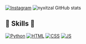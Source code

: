 [![Instagram](https://img.shields.io/badge/Instagram-E4405F?style=for-the-badge&logo=instagram&logoColor=white)](https://www.instagram.com/kaykyez/)
![nyxitzal GitHub stats](https://github-readme-stats.vercel.app/api?username=nyxitzal&show_icons=true&theme=tokyonight)

## 🚀 Skills 🚀

[![Python](https://img.shields.io/badge/Python-3776AB?style=for-the-badge&logo=python&logoColor=white)]()
[![HTML](https://img.shields.io/badge/HTML-239120?style=for-the-badge&logo=html5&logoColor=white)]()
[![CSS](https://img.shields.io/badge/CSS-239120?&style=for-the-badge&logo=css3&logoColor=white)]()
[![JS](https://img.shields.io/badge/JavaScript-F7DF1E?style=for-the-badge&logo=javascript&logoColor=black)]()
